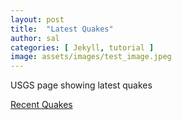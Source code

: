 ```yaml
---
layout: post
title:  "Latest Quakes"
author: sal
categories: [ Jekyll, tutorial ]
image: assets/images/test_image.jpeg
---
```

USGS page showing latest quakes

<a href="https://earthquake.usgs.gov/earthquakes/map/?extent=-68.84767,-47.63672&extent=76.96033,402.36328&baseLayer=satellite&list=false" target="_blank" rel="noopener noreferrer">Recent Quakes</a>


